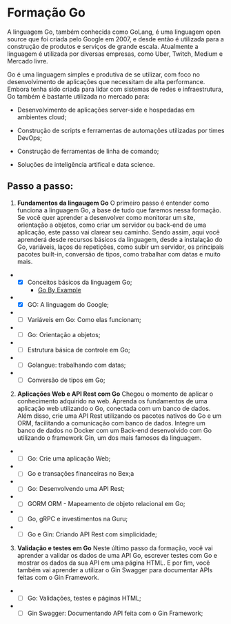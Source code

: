 # Formação Go

A linguagem Go, também conhecida como GoLang, é uma linguagem open source que foi criada pelo Google em 2007, e desde então é utilizada para a construção de produtos e serviços de grande escala. Atualmente a linguagem é utilizada por diversas empresas, como Uber, Twitch, Medium e Mercado livre.

  

Go é uma linguagem simples e produtiva de se utilizar, com foco no desenvolvimento de aplicações que necessitam de alta performance. Embora tenha sido criada para lidar com sistemas de redes e infraestrutura, Go também é bastante utilizada no mercado para:

  

+ Desenvolvimento de aplicações server-side e hospedadas em ambientes cloud;

+ Construção de scripts e ferramentas de automações utilizadas por times DevOps;

+ Construção de ferramentas de linha de comando;

+ Soluções de inteligência artifical e data science.

  
  
  

## Passo a passo:

1.  **Fundamentos da lingaugem Go**
O primeiro passo é entender como funciona a linguagem Go, a base de tudo que faremos nessa formação. Se você quer aprender a desenvolver como monitorar um site, orientação a objetos, como criar um servidor ou back-end de uma aplicação, este passo vai clarear seu caminho. Sendo assim, aqui você aprenderá desde recursos básicos da linguagem, desde a instalação do Go, variáveis, laços de repetições, como subir um servidor, os principais pacotes built-in, conversão de tipos, como trabalhar com datas e muito mais.
+ - [x] Conceitos básicos da linguagem Go;
	+ [Go By Example ](https://gobyexample.com/)
+ - [x] GO: A linguagem do Google;
+ - [ ] Variáveis em Go: Como elas funcionam;
+ - [ ] Go: Orientação a objetos;
+ - [ ] Estrutura básica de controle em Go;
+ - [ ] Golangue: trabalhando com datas;
+ - [ ] Conversão de tipos em Go;

2.  **Aplicações Web e API Rest com Go**
Chegou o momento de aplicar o conhecimento adquirido na web. Aprenda os fundamentos de uma aplicação web utilizando o Go, conectada com um banco de dados. Além disso, crie uma API Rest utilizando os pacotes nativos do Go e um ORM, facilitando a comunicação com banco de dados. Integre um banco de dados no Docker com um Back-end desenvolvido com Go utilizando o framework Gin, um dos mais famosos da linguagem.
+ - [ ] Go: Crie uma aplicação Web;
+ - [ ] Go e transações financeiras no Bex;a
+ - [ ] Go: Desenvolvendo uma API Rest;
+ - [ ] GORM ORM - Mapeamento de objeto relacional em Go;
+ - [ ] Go, gRPC e investimentos na Guru;
+ - [ ] Go e Gin: Criando API Rest com simplicidade;

3.  **Validação e testes em Go**
Neste último passo da formação, você vai aprender a validar os dados de uma API Go, escrever testes com Go e mostrar os dados da sua API em uma página HTML. E por fim, você também vai aprender a utilizar o Gin Swagger para documentar APIs feitas com o Gin Framework. 
+ - [ ] Go: Validações, testes e páginas HTML;
+ - [ ] Gin Swagger: Documentando API feita com o Gin Framework;